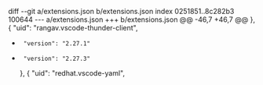 diff --git a/extensions.json b/extensions.json
index 0251851..8c282b3 100644
--- a/extensions.json
+++ b/extensions.json
@@ -46,7 +46,7 @@
     },
     {
       "uid": "rangav.vscode-thunder-client",
-      "version": "2.27.1"
+      "version": "2.27.3"
     },
     {
       "uid": "redhat.vscode-yaml",
